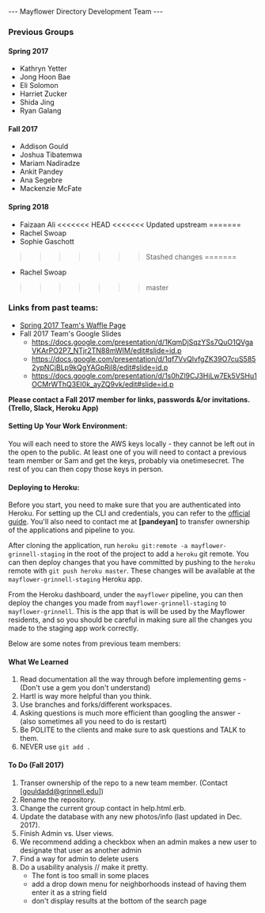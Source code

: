 --- Mayflower Directory Development Team ---


### Previous Groups

#### Spring 2017

* Kathryn Yetter
* Jong Hoon Bae
* Eli Solomon
* Harriet Zucker
* Shida Jing
* Ryan Galang

#### Fall 2017

* Addison Gould
* Joshua Tibatemwa
* Mariam Nadiradze
* Ankit Pandey
* Ana Segebre
* Mackenzie McFate

#### Spring 2018
* Faizaan Ali
<<<<<<< HEAD
<<<<<<< Updated upstream
=======
* Rachel Swoap
* Sophie Gaschott
>>>>>>> Stashed changes
=======
* Rachel Swoap
>>>>>>> master


### Links from past teams: 

* [Spring 2017 Team's Waffle Page](https://waffle.io/baejongh/mayflower)
* Fall 2017 Team's Google Slides
	- https://docs.google.com/presentation/d/1KqmDjSqzYSs7QuO1QVgaVKArPO2P7_NTjr2TN88mWIM/edit#slide=id.p
	- https://docs.google.com/presentation/d/1qf7VvQlvfgZK39O7cuS5852ypNCjBLp9kQgYAGpRiI8/edit#slide=id.p
	- https://docs.google.com/presentation/d/1s0hZl9CJ3HiLw7Ek5VSHu1OCMrWThQ3EI0k_ayZQ9vk/edit#slide=id.p
   
**Please contact a Fall 2017 member for links, passwords &/or invitations. (Trello, Slack, Heroku App)**
    
#### Setting Up Your Work Environment: 
    
You will each need to store the AWS keys locally - they cannot be left
out in the open to the public. At least one of you will need to
contact a previous team member or Sam and get the keys, probably via
onetimesecret. The rest of you can then copy those keys in person.
    
    
#### Deploying to Heroku:
Before you start, you need to make sure that you are authenticated into
Heroku. For setting up the CLI and credentials, you can refer to the
[official guide](https://devcenter.heroku.com/articles/heroku-cli).
You'll also need to contact me at **\[pandeyan\]** to transfer ownership
of the applications and pipeline to you.

After cloning the application, run
`heroku git:remote -a mayflower-grinnell-staging` in the root of the
project to add a `heroku` git remote. You can then deploy changes that
you have committed by pushing to the `heroku` remote with
`git push heroku master`. These changes will be available at the
`mayflower-grinnell-staging` Heroku app.

From the Heroku dashboard, under the `mayflower` pipeline, you can then
deploy the changes you made from `mayflower-grinnell-staging` to
`mayflower-grinnell`. This is the app that is will be used by the
Mayflower residents, and so you should be careful in making sure all the
changes you made to the staging app work correctly.
    
    
    
    
Below are some notes from previous team members:
    
#### What We Learned

1. Read documentation all the way through before implementing gems - (Don't use a gem you don't understand)
2. Hartl is way more helpful than you think.
3. Use branches and forks/different workspaces.
4. Asking questions is much more efficient than googling the answer - (also sometimes all you need to do is restart)
5. Be POLITE to the clients and make sure to ask questions and TALK to them.
6. NEVER use `git add .`
    
    
#### To Do (Fall 2017)

1. Transer ownership of the repo to a new team member. (Contact [gouldadd@grinnell.edu])
2. Rename the repository.
3. Change the current group contact in help.html.erb.
4. Update the database with any new photos/info (last updated in Dec. 2017).
5. Finish Admin vs. User views.
6. We recommend adding a checkbox when an admin makes a new user to designate that user as another admin
7. Find a way for admin to delete users
8. Do a usability analysis // make it pretty. 
    - The font is too small in some places
    - add a drop down menu for neighborhoods instead of having them enter it as a string field
    - don't display results at the bottom of the search page
     
